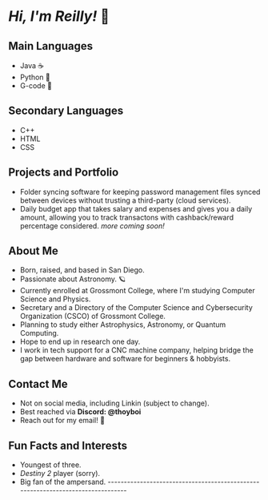 # ***Hi, I'm Reilly!*** 🤸


## Main Languages

- Java ☕️
- Python 🐍
- G-code 🤖

## Secondary Languages

- C++
- HTML
- CSS

## Projects and Portfolio

- Folder syncing software for keeping password management files synced between devices without trusting a third-party (cloud services).
- Daily budget app that takes salary and expenses and gives you a daily amount, allowing you to track transactons with cashback/reward percentage considered. 
*more coming soon!*


## About Me
- Born, raised, and based in San Diego. 
- Passionate about Astronomy. 🪐
- Currently enrolled at Grossmont College, where I'm studying Computer Science and Physics.
- Secretary and a Directory of the Computer Science and Cybersecurity Organization (CSCO) of Grossmont College. 
- Planning to study either Astrophysics, Astronomy, or Quantum Computing.
- Hope to end up in research one day.
- I work in tech support for a CNC machine company, helping bridge the gap between hardware and software for beginners & hobbyists.

## Contact Me

- Not on social media, including Linkin (subject to change).
- Best reached via **Discord: @thoyboi**
- Reach out for my email! 📧

## Fun Facts and Interests

- Youngest of three.
- *Destiny 2* player (sorry).
- Big fan of the ampersand.
_-_-_-_-_-_-_-_-_-_-_-_-_-_-_-_-_-_-_-_-_-_-_-_-_-_-_-_-_-_-_-_-_-_-_-_-_-_-_-_-_-_-_-_-_-_-_-_-_-_-_-_-_-_-_-_-_-_-_-_-_-_-_-_-_-_-_-_-_-_-_-_-_-_-_-_-_-_-_-_-
